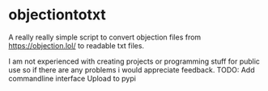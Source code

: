 # objectiontotxt
A really really simple script to convert objection files from https://objection.lol/ to readable txt files.

I am not experienced with creating projects or programming stuff for public use so if there are any problems i would appreciate feedback.
TODO: Add commandline interface
      Upload to pypi
